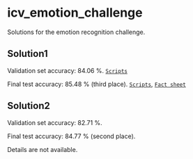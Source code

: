 # icv_emotion_challenge
Solutions for the emotion recognition challenge.

## Solution1

Validation set accuracy: 84.06 %. [`Scripts`](solution1/all_scripts_validation.sh)

Final test accuracy: 85.48 % (third place). [`Scripts`](solution1/all_scripts_final.sh), [`Fact sheet`](solution1/main.tex)


## Solution2

Validation set accuracy: 82.71 %.

Final test accuracy: 84.77 % (second place).

Details are not available.

